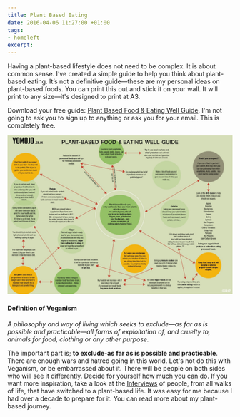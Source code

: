 ```yaml
---
title: Plant Based Eating
date: 2016-04-06 11:27:00 +01:00
tags:
- homeleft
excerpt: 
---
```


Having a plant-based lifestyle does not need to be complex. It is about common sense. I’ve created a simple guide to help you think about plant-based eating. It’s not a definitive guide—these are my personal ideas on plant-based foods. You can print this out and stick it on your wall. It will print to any size—it's designed to print at A3.

Download your free guide: [Plant Based Food & Eating Well Guide](https://jumpshare.com/v/HSd8DS5oWUyeuV4kvZae). I'm not going to ask you to sign up to anything or ask you for your email. This is completely free.

![plant based food guide](/uploads/plant-based-food-guide.jpeg)

#### Definition of Veganism
_A philosophy and way of living which seeks to exclude—as far as is possible and practicable—all forms of exploitation of, and cruelty to, animals for food, clothing or any other purpose._

The important part is; **to exclude-as far as is possible and practicable**. There are enough wars and hatred going in this world. Let's not do this with Veganism, or be embarrassed about it. There will be people on both sides who will see it differently. Decide for yourself how much you can do. If you want more inspiration, take a look at the [Interviews](https://yomojo.co.uk/interviews/) of people, from all walks of life, that have switched to a plant-based life. It was easy for me because I had over a decade to prepare for it. You can read more about my plant-based journey.
